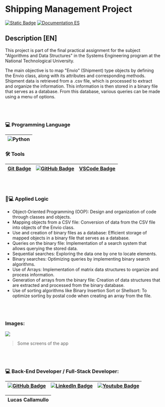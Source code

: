 
# Shipping Management Project

[![Static Badge](https://img.shields.io/badge/Documentation-EN-blue)](https://github.com/LucasCallamullo/proyecto-gestion-envios/blob/main/README.md) [![Documentation ES](https://img.shields.io/badge/Documentation-ES-green)](https://github.com/LucasCallamullo/proyecto-gestion-envios/blob/main/README-es.md)

## Description [EN]
This project is part of the final practical assignment for the subject "Algorithms and Data Structures" in the Systems Engineering program at the National Technological University.

The main objective is to map "Envio" (Shipment) type objects by defining the Envio class, along with its attributes and corresponding methods. Shipment data is retrieved from a .csv file, which is processed to extract and organize the information. This information is then stored in a binary file that serves as a database. From this database, various queries can be made using a menu of options.

<br></br>

### 💻 Programming Language
| ![Python](https://img.shields.io/badge/python-%2314354C.svg?style=for-the-badge&logo=python&logoColor=white) |
|:-:|

### 🛠️ Tools 
| [Git Badge](https://img.shields.io/badge/git%20-%23F05033.svg?&style=for-the-badge&logo=git&logoColor=white) | [![GitHub Badge](https://img.shields.io/badge/github%20-%23121011.svg?&style=for-the-badge&logo=github&logoColor=white)](https://github.com/LucasCallamullo) | [VSCode Badge](https://img.shields.io/badge/VSCode-0078D4?style=for-the-badge&logo=visual%20studio%20code&logoColor=white) |
|:-:|:-:|:-:|

<br></br>

### 📝💻 Applied Logic
- Object-Oriented Programming (OOP): Design and organization of code through classes and objects.
- Mapping objects from a CSV file: Conversion of data from the CSV file into objects of the Envio class.
- Use and creation of binary files as a database: Efficient storage of mapped objects in a binary file that serves as a database.
- Queries on the binary file: Implementation of a search system that allows querying the stored data.
- Sequential searches: Exploring the data one by one to locate elements.
- Binary searches: Optimizing queries by implementing binary search algorithms.
- Use of Arrays: Implementation of matrix data structures to organize and process information.
- Generation of arrays from the binary file: Creation of data structures that are extracted and processed from the binary database.
- Use of sorting algorithms like Binary Insertion Sort or Shellsort: To optimize sorting by postal code when creating an array from the file.

<br></br>

### Images:
![](https://cdn.discordapp.com/attachments/1028131678209720431/1290364952472981515/image.png?ex=66fc3182&is=66fae002&hm=b513851cfca620d8bd1c39da508d5b1d6f7ac5d68946a82b970689d552ff84c5&)
> Some screens of the app

<br></br>

### 💻 Back-End Developer / Full-Stack Developer:
| [![GitHub Badge](https://img.shields.io/badge/github-%23121011.svg?&style=for-the-badge&logo=github&logoColor=white)](https://github.com/LucasCallamullo) | [![LinkedIn Badge](https://img.shields.io/badge/linkedin-%230077B5.svg?&style=for-the-badge&logo=linkedin&logoColor=white)](https://www.linkedin.com/in/lucas-callamullo/) | [![Youtube Badge](https://img.shields.io/badge/YouTube%20-%23FF0000.svg?&style=for-the-badge&logo=YouTube&logoColor=white)](https://www.youtube.com/@lucas_clases_python) |
|:-:|:-:|:-:|

| **Lucas Callamullo** |
|:-:|
